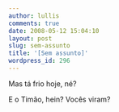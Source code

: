 ```yaml
---
author: lullis
comments: true
date: 2008-05-12 15:04:10
layout: post
slug: sem-assunto
title: '[Sem assunto]'
wordpress_id: 296
---
```


Mas tá frio hoje, né?

E o Timão, hein? Vocês viram?
